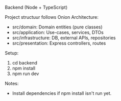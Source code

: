 Backend (Node + TypeScript)

Project structuur follows Onion Architecture:

- src/domain: Domain entities (pure classes)
- src/application: Use-cases, services, DTOs
- src/infrastructure: DB, external APIs, repositories
- src/presentation: Express controllers, routes

Setup:
1. cd backend
2. npm install
3. npm run dev

Notes:
- Install dependencies if npm install isn't run yet.